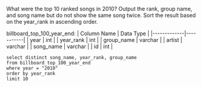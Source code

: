 What were the top 10 ranked songs in 2010?
Output the rank, group name, and song name but do not show the same song twice.
Sort the result based on the year_rank in ascending order.

billboard_top_100_year_end:
| Column Name | Data Type |
|-------------|-----------|
| year        | int       |
| year_rank   | int       |
| group_name  | varchar   |
| artist      | varchar   |
| song_name   | varchar   |
| id          | int       |

```
select distinct song_name, year_rank, group_name
from billboard_top_100_year_end
where year = "2010"
order by year_rank
limit 10
```
